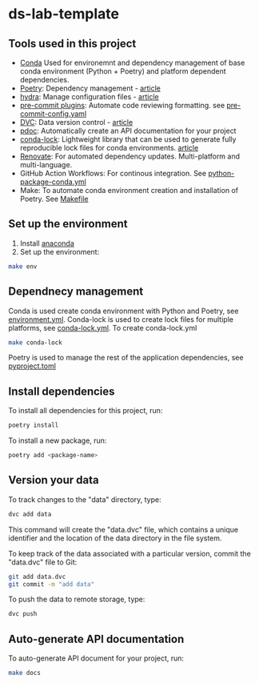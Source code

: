 # ds-lab-template

## Tools used in this project
* [Conda]() Used for environemnt and dependency management of base conda environment (Python + Poetry) and platform dependent dependencies.
* [Poetry](https://towardsdatascience.com/how-to-effortlessly-publish-your-python-package-to-pypi-using-poetry-44b305362f9f): Dependency management - [article](https://mathdatasimplified.com/2023/06/12/poetry-a-better-way-to-manage-python-dependencies/)
* [hydra](https://hydra.cc/): Manage configuration files - [article](https://mathdatasimplified.com/2023/05/25/stop-hard-coding-in-a-data-science-project-use-configuration-files-instead/)
* [pre-commit plugins](https://pre-commit.com/): Automate code reviewing formatting. see [pre-commit-config.yaml](.pre-commit-config.yaml)
* [DVC](https://dvc.org/): Data version control - [article](https://mathdatasimplified.com/2023/02/20/introduction-to-dvc-data-version-control-tool-for-machine-learning-projects-2/)
* [pdoc](https://github.com/pdoc3/pdoc): Automatically create an API documentation for your project
* [conda-lock](https://github.com/conda/conda-lock): Lightweight library that can be used to generate fully reproducible lock files for conda environments. [article](https://pythonspeed.com/articles/conda-dependency-management/)
* [Renovate](https://docs.renovatebot.com): For automated dependency updates. Multi-platform and multi-language.
* GitHub Action Workflows: For continous integration. See [python-package-conda.yml](.github/workflows/python-package-conda.yml)
* Make: To automate conda environment creation and installation of Poetry. See [Makefile](Makefile)

## Set up the environment

1. Install [anaconda](https://www.anaconda.com/download)
2. Set up the environment:
```bash
make env
```
## Dependnecy management
Conda is used create conda environment with Python and Poetry, see [environment.yml](environment.yml). Conda-lock is used to create lock files for multiple platforms, see [conda-lock.yml](conda-lock.yml). To create conda-lock.yml
```bash
make conda-lock
```
Poetry is used to manage the rest of the application dependencies, see [pyproject.toml](pyproject.toml)

## Install dependencies
To install all dependencies for this project, run:
```bash
poetry install
```

To install a new package, run:
```bash
poetry add <package-name>
```

## Version your data
To track changes to the "data" directory, type:
```bash
dvc add data
```

This command will create the "data.dvc" file, which contains a unique identifier and the location of the data directory in the file system.

To keep track of the data associated with a particular version, commit the "data.dvc" file to Git:
```bash
git add data.dvc
git commit -m "add data"
```

To push the data to remote storage, type:
```bash
dvc push
```

## Auto-generate API documentation

To auto-generate API document for your project, run:

```bash
make docs
```
